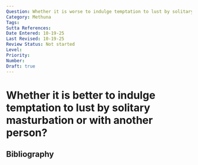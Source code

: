 ```yaml
---
Question: Whether it is worse to indulge temptation to lust by solitary masturbation or with another person?
Category: Methuna
Tags: 
Sutta References: 
Date Entered: 10-19-25
Last Revised: 10-19-25
Review Status: Not started
Level: 
Priority: 
Number: 
Draft: true
---
```


# Whether it is better to indulge temptation to lust by solitary masturbation or with another person?

## Bibliography

<!-- 

Notes:



-->